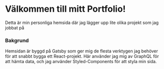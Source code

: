 # Välkommen till mitt Portfolio!

Detta är min personliga hemsida där jag lägger upp lite olika projekt som jag jobbat på

### Bakgrund

Hemsidan är byggd på Gatsby som ger mig de flesta verktygen jag behöver för att snabbt bygga ett React-projekt. Här använder jag mig av GraphQL för att hämta data, och jag använder Styled-Components för att styla min sida.
